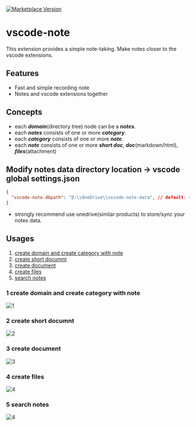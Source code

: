 [![Marketplace Version](https://vsmarketplacebadge.apphb.com/version/shinhwagk.vscode-note.svg)](https://marketplace.visualstudio.com/items?itemName=shinhwagk.vscode-note)

# vscode-note

This extension provides a simple note-taking. Make notes closer to the vscode extensions.

## Features

- Fast and simple recording note
- Notes and vscode extensions together

## Concepts

- each **_domain_**(directory tree) node can be a **_notes_**.
- each **_notes_** consists of one or more **_category_**.
- each **_category_** consists of one or more **_note_**.
- each **_note_** consists of one or more **_short doc_**, **_doc_**(markdown/html), **_files_**(attachment)

## Modify notes data directory location -> vscode global settings.json
```json
{
  "vscode-note.dbpath": "D:\\OneDrive\\vscode-note-data", // default: ~/vscode-note
}
```
- strongly recommend use onedrive(similar products) to store/sync your notes data.

## Usages

1. [create domain and create category with note](#1-create-domain-and-create-category-with-note)
2. [create short documnt](#2-create-short-documnt)
3. [create document](#3-create-document)
4. [create files](#4-create-files)
5. [search notes](#5-search-notes)

### 1 create domain and create category with note
![1](https://raw.githubusercontent.com/shinhwagk/vscode-note/vscode-note/images/1.gif)
### 2 create short documnt
![2](https://raw.githubusercontent.com/shinhwagk/vscode-note/vscode-note/images/2.gif)
### 3 create document
![3](https://raw.githubusercontent.com/shinhwagk/vscode-note/vscode-note/images/3.gif)
### 4 create files
![4](https://raw.githubusercontent.com/shinhwagk/vscode-note/vscode-note/images/4.gif)
### 5 search notes
![4](https://raw.githubusercontent.com/shinhwagk/vscode-note/vscode-note/images/search.gif)
